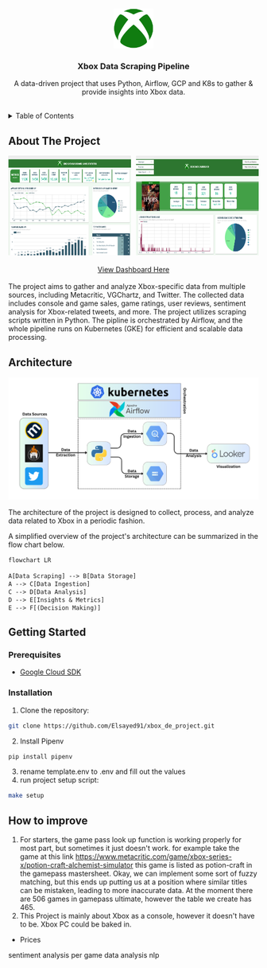 <a name="readme-top"></a>


<br />
<div align="center">
  <a href="https://github.com/Liftingthedata/xbox_de_project">
    <img src="images/xbox_logo.png" alt="Logo" width="80" height="80">
  </a>

  <h3 align="center">Xbox Data Scraping Pipeline</h3>

  <p align="center">
    A data-driven project that uses Python, Airflow, GCP and K8s to gather & provide insights into Xbox data.
</div>


<br>

<details>
  <summary>Table of Contents</summary>
  <ol>
    <li>
      <a href="#about-the-project">About The Project</a>
    </li>
    <li>
      <a href="#architecture">Architecture</a>
    </li>
    <li>
      <a href="#getting-started">Getting Started</a>
      <ul>
        <li><a href="#prerequisites">Prerequisites</a></li>
        <li><a href="#installation">Installation</a></li>
      </ul>
    </li>
  </ol>
</details>



## About The Project

<div style="display: flex;">
    <a href="images/dashboard-1.png" style="flex: 1; margin-right: 5px;">
        <img src="images/dashboard-1.png" alt="Dashboard Screenshot 1" width="300" height="200">
    </a>
    <a href="images/dashboard-2.png" style="flex: 1; margin-left: 5px;">
        <img src="images/dashboard-2.png" alt="Dashboard Screenshot 2" width="300" height="200">
    </a>
</div>
<br>
<div align="center">
  <a href="https://lookerstudio.google.com/u/3/reporting/3b68c870-507f-4618-8454-fbae208bbc14/page/1M">
    View Dashboard Here
  </a>


</div>

<br>
The project aims to gather and analyze Xbox-specific data from multiple sources, including Metacritic, VGChartz, and Twitter. 
The collected data includes console and game sales, game ratings, user reviews, sentiment analysis for Xbox-related tweets, and more. 
The project utilizes scraping scripts written in Python. The pipline is orchestrated by Airflow, and the whole pipeline runs on Kubernetes (GKE) for efficient and scalable data processing.

## Architecture

<div align="center">
  <a>
    <img src="images/architecture.png" alt="architecture">
  </a>

</div>


The architecture of the project is designed to collect, process, and analyze data related to Xbox in a periodic fashion.

A simplified overview of the project's architecture can be summarized in the flow chart below.

```mermaid
flowchart LR

A[Data Scraping] --> B[Data Storage]
A --> C[Data Ingestion]
C --> D[Data Analysis]
D --> E[Insights & Metrics]
E --> F[(Decision Making)]
```

<!-- -   Data Sources:
    
    -   Metacritic: Provides game ratings and reviews.
    -   VGChartz: Offers Xbox console and game sales data.
    -   Twitter: Gathers Xbox-related tweets for sentiment analysis.
-   Scraping Scripts:
    
    -   Python scripts are developed to scrape data from Metacritic, VGChartz, and Twitter.
    -   Each script handles the specific scraping logic for its respective data source.
-   Data Extraction:
    
    -   The scraping scripts extract the relevant data from each source.
    -   Extracted data includes game ratings, reviews, sales figures, and tweets.
-   Data Storage:
    
    -   Extracted data is uploaded to Google Cloud Storage (GCS).
    -   GCS serves as a centralized storage location for the collected data.
-   Data Ingestion:
    
    -   The data from GCS is ingested into Google BigQuery.
    -   BigQuery is a scalable and fully-managed data warehouse that allows efficient querying and analysis of large datasets.
-   Data Analysis:
    
    -   The ingested data in BigQuery is analyzed using various techniques and algorithms.
    -   Sentiment analysis is performed on Twitter data to gauge user sentiment towards Xbox.
-   Dashboard and Insights:
    
    -   The analyzed data is used to generate metrics and statistics.
    -   A dashboard is created to present the insights obtained from the gathered data.
    -   The dashboard provides visualizations and key findings to aid decision-making. -->
    
<!-- Weighted_Performance = (Critic_Reviews_Count * 0.7 * Meta_Score + User_Rating_Count * 0.3 * User_Score) / (Critic_Reviews_Count + User_Rating_Count)

Here's an explanation of the equation:

Critic_Reviews_Count: This represents the total count of critic reviews for a game.
Meta_Score: It represents the average score given by the critics.
User_Rating_Count: This represents the total count of user reviews for a game.
User_Score: It represents the average score given by the users.
The equation assigns a weightage of 0.7 to the critic reviews and 0.3 to the user reviews. These weightage values can be adjusted based on the relative importance you want to give to each factor.

The formula calculates the weighted performance by multiplying the respective counts, scores, and weightages, and then dividing the weighted sum by the total count of reviews (critic and user) to obtain the average weighted performance.

This equation provides a way to combine the influence of both critics and users in evaluating the performance of a game, while also considering the review counts. Adjusting the weightage values allows you to emphasize the importance of one factor over the other, according to your preferences and project requirements. -->
## Getting Started



### Prerequisites


* [Google Cloud SDK](https://cloud.google.com/sdk/docs/install)


### Installation


1. Clone the repository:
```sh
git clone https://github.com/Elsayed91/xbox_de_project.git
```
2. Install Pipenv
```sh
pip install pipenv
```
3. rename template.env to .env and fill out the values
4. run project setup script:
```sh
make setup
```


## How to improve

1. For starters, the game pass look up function is working properly for most part, but sometimes it just doesn't work.
for example take the game at this link https://www.metacritic.com/game/xbox-series-x/potion-craft-alchemist-simulator
this game is listed as potion-craft in the gamepass mastersheet. Okay, we can implement some sort of fuzzy matching, but this ends up putting us
at a position where similar titles can be mistaken, leading to more inaccurate data. 
At the moment there are 506 games in gamepass ultimate, however the table we create has  465.
2. This Project is mainly about Xbox as a console, however it doesn't have to be. Xbox PC could be baked in.

- Prices 


sentiment analysis per game
data analysis
nlp

